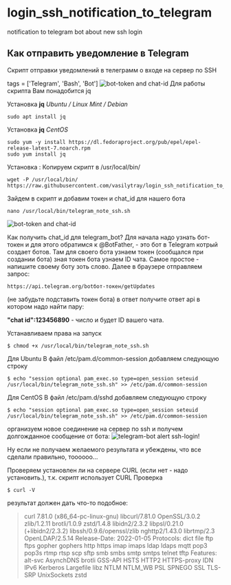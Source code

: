 # login_ssh_notification_to_telegram
notification to telegram bot about new ssh login
## Как отправить уведомление в Telegram
Скрипт отправки уведомлений в телеграмм о входе на сервер по SSH

tags = ['Telegram', 'Bash', 'Bot']
![bot-token and chat-id](/images/posts/telegrambot-ssh.png)
Для работы скрипта Вам понадобится jq

Установка **jq** _Ubuntu / Linux Mint / Debian_
```ssh
sudo apt install jq
```
Установка **jq** *CentOS*
```ssh
sudo yum -y install https://dl.fedoraproject.org/pub/epel/epel-release-latest-7.noarch.rpm
sudo yum install jq
```
Установка : Копируем скрипт в /usr/local/bin/
```ssh
wget -P /usr/local/bin/ https://raw.githubusercontent.com/vasilytray/login_ssh_notification_to_telegram/main/telegram_note_ssh.sh
```
Зайдем в скрипт и добавим токен и chat_id для нашего бота
```
nano /usr/local/bin/telegram_note_ssh.sh
```
![bot-token and chat-id](/images/posts/chat_id_telegram.jpg)

Как получить chat_id для telegram_bot?
Для начала надо узнать бот-токен и для этого обратимся к @BotFather, - это бот в Telegram котрый создает ботов.  Там для своего бота узнаем токен (сообщался при создании бота)
зная токен бота узнаем ID чата. Самое простое - напишите своему боту зоть слово.
Далее в браузере отправляем запрос: 

```
https://api.telegram.org/botбот-токен/getUpdates
```

(не забудьте подставить токен бота)
в ответ получите ответ api в котором надо найти пару:

 **"chat id":123456890** - число и будет ID вашего чата.

Устанавливаем права на запуск
```
$ chmod +x /usr/local/bin/telegram_note_ssh.sh
```
Для Ubuntu В файл /etc/pam.d/common-session добавляем следующую строку
```
$ echo "session optional pam_exec.so type=open_session seteuid /usr/local/bin/telegram_note_ssh.sh" >> /etc/pam.d/common-session
```
Для CentOS В файл /etc/pam.d/sshd добавляем следующую строку
```
$ echo "session optional pam_exec.so type=open_session seteuid /usr/local/bin/telegram_note_ssh.sh" >> /etc/pam.d/common-session
```
организуем новое соединение на сервер по ssh  и получем долгожданное сообщение от бота:
![telegram-bot alert ssh-login!](/images/posts/telegram_bot_alert.jpg)

Ну если не получаем желаемого результата и убеждены, что все сделали правильно, тоооооо...

Проверяем установлен ли на сервере CURL (если нет - надо установить.), т.к. скрипт использует CURL
Проверка
```
$ curl -V
```
результат должен дать что-то подобное:

>curl 7.81.0 (x86_64-pc-linux-gnu) libcurl/7.81.0 OpenSSL/3.0.2 zlib/1.2.11 brotli/1.0.9 zstd/1.4.8 libidn2/2.3.2 libpsl/0.21.0 (+libidn2/2.3.2) libssh/0.9.6/openssl/zlib nghttp2/1.43.0 librtmp/2.3 OpenLDAP/2.5.14
Release-Date: 2022-01-05
Protocols: dict file ftp ftps gopher gophers http https imap imaps ldap ldaps mqtt pop3 pop3s rtmp rtsp scp sftp smb smbs smtp smtps telnet tftp 
Features: alt-svc AsynchDNS brotli GSS-API HSTS HTTP2 HTTPS-proxy IDN IPv6 Kerberos Largefile libz NTLM NTLM_WB PSL SPNEGO SSL TLS-SRP UnixSockets zstd
